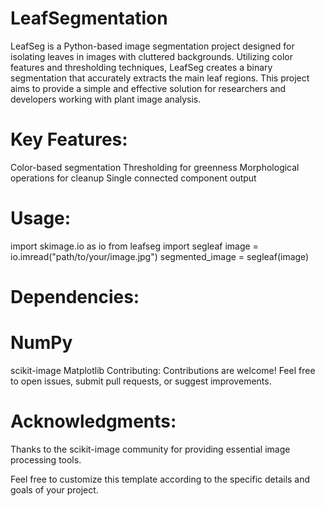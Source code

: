 # LeafSegmentation

LeafSeg is a Python-based image segmentation project designed for isolating leaves in images with cluttered backgrounds. Utilizing color features and thresholding techniques, LeafSeg creates a binary segmentation that accurately extracts the main leaf regions. This project aims to provide a simple and effective solution for researchers and developers working with plant image analysis.

# Key Features:

Color-based segmentation
Thresholding for greenness
Morphological operations for cleanup
Single connected component output

# Usage:
import skimage.io as io
from leafseg import segleaf
image = io.imread("path/to/your/image.jpg")
segmented_image = segleaf(image)

# Dependencies:

# NumPy
scikit-image
Matplotlib
Contributing:
Contributions are welcome! Feel free to open issues, submit pull requests, or suggest improvements.

# Acknowledgments:
Thanks to the scikit-image community for providing essential image processing tools.

Feel free to customize this template according to the specific details and goals of your project.
